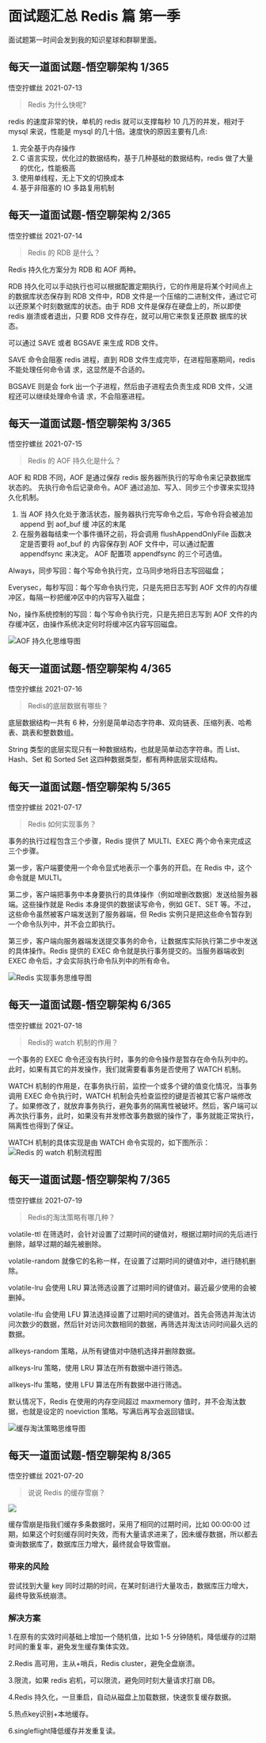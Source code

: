 # 面试题汇总 Redis 篇 第一季

面试题第一时间会发到我的知识星球和群聊里面。

## 每天一道面试题-悟空聊架构 1/365
悟空拧螺丝 2021-07-13

>Redis 为什么快呢?

redis 的速度非常的快，单机的 redis 就可以支撑每秒 10 几万的并发，相对于 mysql 来说，性能是 mysql 的几十倍。速度快的原因主要有几点:
1. 完全基于内存操作
2. C 语言实现，优化过的数据结构，基于几种基础的数据结构，redis 做了大量的优化，性能极高
3. 使用单线程，无上下文的切换成本
4. 基于非阻塞的 IO 多路复用机制

## 每天一道面试题-悟空聊架构 2/365
悟空拧螺丝 2021-07-14

>Redis 的 RDB 是什么？

Redis 持久化方案分为 RDB 和 AOF 两种。

RDB 持久化可以手动执行也可以根据配置定期执行，它的作用是将某个时间点上的数据库状态保存到
RDB 文件中，RDB 文件是一个压缩的二进制文件，通过它可以还原某个时刻数据库的状态。由于 RDB
文件是保存在硬盘上的，所以即使 redis 崩溃或者退出，只要 RDB 文件存在，就可以用它来恢复还原数
据库的状态。

可以通过 SAVE 或者 BGSAVE 来生成 RDB 文件。

SAVE 命令会阻塞 redis 进程，直到 RDB 文件生成完毕，在进程阻塞期间，redis 不能处理任何命令请
求，这显然是不合适的。

BGSAVE 则是会 fork 出一个子进程，然后由子进程去负责生成 RDB 文件，父进程还可以继续处理命令请
求，不会阻塞进程。

## 每天一道面试题-悟空聊架构 3/365
悟空拧螺丝 2021-07-15
>Redis 的 AOF 持久化是什么？

AOF 和 RDB 不同，AOF 是通过保存 redis 服务器所执行的写命令来记录数据库状态的。 先执行命令后记录命令。AOF 通过追加、写入、同步三个步骤来实现持久化机制。
1. 当 AOF 持久化处于激活状态，服务器执行完写命令之后，写命令将会被追加 append 到 aof_buf 缓 冲区的末尾
2. 在服务器每结束一个事件循环之前，将会调用 flushAppendOnlyFile 函数决定是否要将 aof_buf 的 内容保存到 AOF 文件中，可以通过配置 appendfsync 来决定。
AOF 配置项 appendfsync 的三个可选值。

Always，同步写回：每个写命令执行完，立马同步地将日志写回磁盘；

Everysec，每秒写回：每个写命令执行完，只是先把日志写到 AOF 文件的内存缓冲区，每隔一秒把缓冲区中的内容写入磁盘；

No，操作系统控制的写回：每个写命令执行完，只是先把日志写到 AOF 文件的内存缓冲区，由操作系统决定何时将缓冲区内容写回磁盘。

![AOF 持久化思维导图](http://cdn.jayh.club/blog/20210719/1HIRa5HoBfqx.png?imageslim)

## 每天一道面试题-悟空聊架构 4/365
悟空拧螺丝 2021-07-16
>Redis的底层数据有哪些？

底层数据结构一共有 6 种，分别是简单动态字符串、双向链表、压缩列表、哈希表、跳表和整数数组。

String 类型的底层实现只有一种数据结构，也就是简单动态字符串。而 List、Hash、Set 和 Sorted Set 这四种数据类型，都有两种底层实现结构。

## 每天一道面试题-悟空聊架构 5/365
悟空拧螺丝 2021-07-17
>Redis 如何实现事务？

事务的执行过程包含三个步骤，Redis 提供了 MULTI、EXEC 两个命令来完成这三个步骤。

第一步，客户端要使用一个命令显式地表示一个事务的开启。在 Redis 中，这个命令就是 MULTI。

第二步，客户端把事务中本身要执行的具体操作（例如增删改数据）发送给服务器端。这些操作就是 Redis 本身提供的数据读写命令，例如 GET、SET 等。不过，这些命令虽然被客户端发送到了服务器端，但 Redis 实例只是把这些命令暂存到一个命令队列中，并不会立即执行。

第三步，客户端向服务器端发送提交事务的命令，让数据库实际执行第二步中发送的具体操作。Redis 提供的 EXEC 命令就是执行事务提交的。当服务器端收到 EXEC 命令后，才会实际执行命令队列中的所有命令。


![Redis 实现事务思维导图](http://cdn.jayh.club/blog/20210719/6aCSMVBJFGPm.png?imageslim)

## 每天一道面试题-悟空聊架构 6/365
悟空拧螺丝 2021-07-18
>Redis的 watch 机制的作用？

一个事务的 EXEC 命令还没有执行时，事务的命令操作是暂存在命令队列中的。此时，如果有其它的并发操作，我们就需要看事务是否使用了 WATCH 机制。

WATCH 机制的作用是，在事务执行前，监控一个或多个键的值变化情况，当事务调用 EXEC 命令执行时，WATCH 机制会先检查监控的键是否被其它客户端修改了。如果修改了，就放弃事务执行，避免事务的隔离性被破坏。然后，客户端可以再次执行事务，此时，如果没有并发修改事务数据的操作了，事务就能正常执行，隔离性也得到了保证。

WATCH 机制的具体实现是由 WATCH 命令实现的，如下图所示：
![Redis 的 watch 机制流程图](http://cdn.jayh.club/blog/20210719/0Hj7AvHOSTtk.png?imageslim)

## 每天一道面试题-悟空聊架构 7/365
悟空拧螺丝 2021-07-19

> Redis的淘汰策略有哪几种？

volatile-ttl 在筛选时，会针对设置了过期时间的键值对，根据过期时间的先后进行删除，越早过期的越先被删除。

volatile-random 就像它的名称一样，在设置了过期时间的键值对中，进行随机删除。

volatile-lru 会使用 LRU 算法筛选设置了过期时间的键值对。最近最少使用的会被删掉。

volatile-lfu 会使用 LFU 算法选择设置了过期时间的键值对。首先会筛选并淘汰访问次数少的数据，然后针对访问次数相同的数据，再筛选并淘汰访问时间最久远的数据。

allkeys-random 策略，从所有键值对中随机选择并删除数据。

allkeys-lru 策略，使用 LRU 算法在所有数据中进行筛选。

allkeys-lfu 策略，使用 LFU 算法在所有数据中进行筛选。

默认情况下，Redis 在使用的内存空间超过 maxmemory 值时，并不会淘汰数据，也就是设定的 noeviction 策略。写满后再写会返回错误。

![缓存淘汰策略思维导图](http://cdn.jayh.club/blog/20210719/mN9k2x414bGA.png?imageslim)

## 每天一道面试题-悟空聊架构 8/365

悟空拧螺丝 2021-07-20

> 说说 Redis 的缓存雪崩？

![](http://cdn.jayh.club/blog/20210720/j9zyGeeDcGgP.png?imageslim)

缓存雪崩是指我们缓存多条数据时，采用了相同的过期时间，比如 00:00:00 过期，如果这个时刻缓存同时失效，而有大量请求进来了，因未缓存数据，所以都去查询数据库了，数据库压力增大，最终就会导致雪崩。 

### 带来的风险

尝试找到大量 key 同时过期的时间，在某时刻进行大量攻击，数据库压力增大，最终导致系统崩溃。 

### 解决方案

1.在原有的实效时间基础上增加一个随机值，比如 1-5 分钟随机，降低缓存的过期时间的重复率，避免发生缓存集体实效。 

2.Redis 高可用，主从+哨兵，Redis cluster，避免全盘崩溃。

3.限流，如果 redis 宕机，可以限流，避免同时刻大量请求打崩 DB。

4.Redis 持久化，一旦重启，自动从磁盘上加载数据，快速恢复缓存数据。

5.热点key识别+本地缓存。

6.singleflight降低缓存并发重复读。

